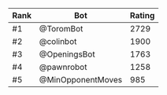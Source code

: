 Rank|Bot|Rating
---|---|---
#1|@ToromBot|2729
#2|@colinbot|1900
#3|@OpeningsBot|1763
#4|@pawnrobot|1258
#5|@MinOpponentMoves|985
